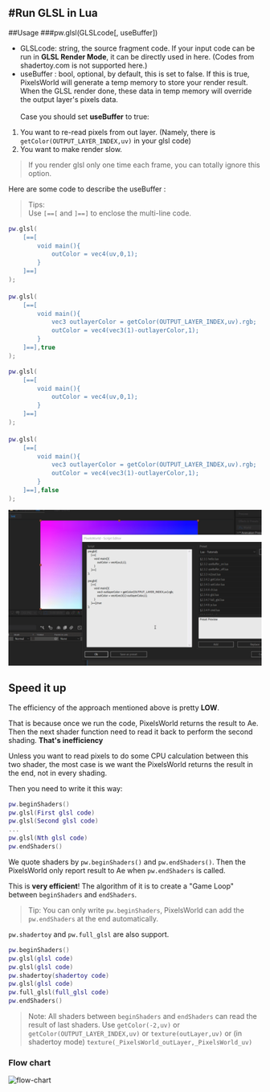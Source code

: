 #Run GLSL in Lua
---

##Usage
###pw.glsl(GLSLcode[, useBuffer])
- GLSLcode: string, the source fragment code. If your input code can be run in **GLSL Render Mode**, it can be directly used in here. (Codes from shadertoy.com is not supported here.)
- useBuffer : bool, optional, by default, this is set to false. If this is true, PixelsWorld will generate a temp memory to store your render result. When the GLSL render done, these data in temp memory will override the output layer's pixels data. 
<br/><br/>
Case you should set **useBuffer** to true: 
1. You want to re-read pixels from out layer. (Namely, there is ```getColor(OUTPUT_LAYER_INDEX,uv)``` in your glsl code)
2. You want to make render slow. 
> If you render glsl only one time each frame, you can totally ignore this option. 


Here are some code to describe the useBuffer : 
> Tips:<br/>
> Use `[==[` and `]==]` to enclose the multi-line code.

```lua:useBuffer_on.lua
pw.glsl(
    [==[
        void main(){
            outColor = vec4(uv,0,1);
        }
    ]==]
);

pw.glsl(
    [==[
        void main(){
            vec3 outlayerColor = getColor(OUTPUT_LAYER_INDEX,uv).rgb;
            outColor = vec4(vec3(1)-outlayerColor,1);
        }
    ]==],true
);
```

```lua:useBuffer_off.lua
pw.glsl(
    [==[
        void main(){
            outColor = vec4(uv,0,1);
        }
    ]==]
);

pw.glsl(
    [==[
        void main(){
            vec3 outlayerColor = getColor(OUTPUT_LAYER_INDEX,uv).rgb;
            outColor = vec4(vec3(1)-outlayerColor,1);
        }
    ]==],false
);
```

![useBuffer](useBuffer.gif)


## Speed it up

The efficiency of the approach mentioned above is pretty **LOW**. 

That is because once we run the code, PixelsWorld returns the result to Ae. Then the next shader function need to read it back to perform the second shading. **That's inefficiency**

Unless you want to read pixels to do some CPU calculation between this two shader, the most case is we want the PixelsWorld returns the result in the end, not in every shading. 

Then you need to write it this way: 

```lua
pw.beginShaders()
pw.glsl(First glsl code)
pw.glsl(Second glsl code)
...
pw.glsl(Nth glsl code)
pw.endShaders()
```

We quote shaders by `pw.beginShaders()` and `pw.endShaders()`. Then the PixelsWorld only report result to Ae when `pw.endShaders` is called. 

This is **very efficient**! The algorithm of it is to create a "Game Loop" between `beginShaders` and `endShaders`. 

> Tip: You can only write `pw.beginShaders`, PixelsWorld can add the `pw.endShaders` at the end automatically. 

`pw.shadertoy` and `pw.full_glsl` are also support. 

```lua
pw.beginShaders()
pw.glsl(glsl code)
pw.glsl(glsl code)
pw.shadertoy(shadertoy code)
pw.glsl(glsl code)
pw.full_glsl(full_glsl code)
pw.endShaders()
```

> Note: All shaders between `beginShaders` and `endShaders` can read the result of last shaders. Use `getColor(-2,uv)` or `getColor(OUTPUT_LAYER_INDEX,uv)` or `texture(outLayer,uv)` or (in shadertoy mode) `texture(_PixelsWorld_outLayer,_PixelsWorld_uv)`

### Flow chart

![flow-chart](https://world.milai.tech/images/PixelsWorld/Lua/beginshader_workflow.svg)